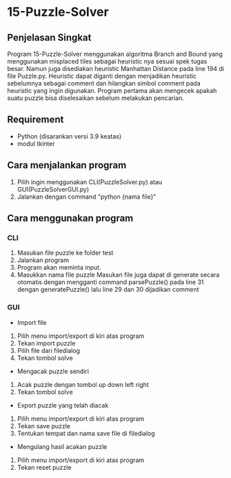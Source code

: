 # 15-Puzzle-Solver
## Penjelasan Singkat
Program 15-Puzzle-Solver menggunakan algoritma Branch and Bound yang menggunakan misplaced tiles sebagai heuristic nya sesuai spek tugas besar. Namun juga disediakan heuristic Manhattan Distance pada line 194 di file Puzzle.py. Heuristic dapat diganti dengan menjadikan heuristic sebelumnya sebagai comment dan hilangkan simbol comment pada heuristic yang ingin digunakan. Program pertama akan mengecek apakah suatu puzzle bisa diselesaikan sebelum melakukan pencarian.

## Requirement
- Python (disarankan versi 3.9 keatas)
- modul tkinter

## Cara menjalankan program
1. Pilih ingin menggunakan CLI(PuzzleSolver.py) atau GUI(PuzzleSolverGUI.py) 
2. Jalankan dengan command "python {nama file}"

## Cara menggunakan program
### CLI
1. Masukan file puzzle ke folder test
2. Jalankan program
3. Program akan meminta input.
4. Masukkan nama file puzzle
Masukan file juga dapat di generate secara otomatis dengan mengganti command parsePuzzle() pada line 31 dengan generatePuzzle() lalu line 29 dan 30 dijadikan comment

### GUI
- Import file
1. Pilih menu import/export di kiri atas program
2. Tekan import puzzle
3. Pilih file dari filedialog
4. Tekan tombol solve

- Mengacak puzzle sendiri
1. Acak puzzle dengan tombol up down left right
2. Tekan tombol solve

- Export puzzle yang telah diacak
1. Pilih menu import/export di kiri atas program
2. Tekan save puzzle
3. Tentukan tempat dan nama save file di filedialog

- Mengulang hasil acakan puzzle
1. Pilih menu import/export di kiri atas program
2. Tekan reset puzzle